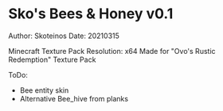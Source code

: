 Sko's Bees & Honey v0.1
=======================
Author: Skoteinos
Date: 20210315

Minecraft Texture Pack
Resolution: x64
Made for "Ovo's Rustic Redemption" Texture Pack

ToDo:
- Bee entity skin
- Alternative Bee_hive from planks
